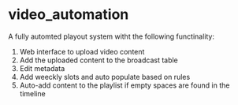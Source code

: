 # video_automation

A fully automted playout system witht the following functinality:
1. Web interface to upload video content
2. Add the uploaded content to the broadcast table
3. Edit metadata
4. Add weeckly slots and auto populate based on rules
5. Auto-add content to the playlist if empty spaces are found in the timeline
